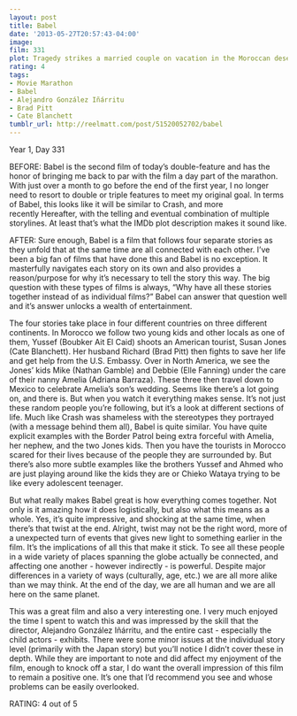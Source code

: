 ```yaml
---
layout: post
title: Babel
date: '2013-05-27T20:57:43-04:00'
image: 
film: 331
plot: Tragedy strikes a married couple on vacation in the Moroccan desert, touching off an interlocking story involving four different families.
rating: 4
tags:
- Movie Marathon
- Babel
- Alejandro González Iñárritu
- Brad Pitt
- Cate Blanchett
tumblr_url: http://reelmatt.com/post/51520052702/babel
---
```


Year 1, Day 331

BEFORE: Babel is the second film of today’s double-feature and has the honor of bringing me back to par with the film a day part of the marathon. With just over a month to go before the end of the first year, I no longer need to resort to double or triple features to meet my original goal. In terms of Babel, this looks like it will be similar to Crash, and more recently Hereafter, with the telling and eventual combination of multiple storylines. At least that’s what the IMDb plot description makes it sound like.

AFTER: Sure enough, Babel is a film that follows four separate stories as they unfold that at the same time are all connected with each other. I’ve been a big fan of films that have done this and Babel is no exception. It masterfully navigates each story on its own and also provides a reason/purpose for why it’s necessary to tell the story this way. The big question with these types of films is always, “Why have all these stories together instead of as individual films?” Babel can answer that question well and it’s answer unlocks a wealth of entertainment.

The four stories take place in four different countries on three different continents. In Morocco we follow two young kids and other locals as one of them, Yussef (Boubker Ait El Caid) shoots an American tourist, Susan Jones (Cate Blanchett). Her husband Richard (Brad Pitt) then fights to save her life and get help from the U.S. Embassy. Over in North America, we see the Jones’ kids Mike (Nathan Gamble) and Debbie (Elle Fanning) under the care of their nanny Amelia (Adriana Barraza). These three then travel down to Mexico to celebrate Amelia’s son’s wedding. Seems like there’s a lot going on, and there is. But when you watch it everything makes sense. It’s not just these random people you’re following, but it’s a look at different sections of life. Much like Crash was shameless with the stereotypes they portrayed (with a message behind them all), Babel is quite similar. You have quite explicit examples with the Border Patrol being extra forceful with Amelia, her nephew, and the two Jones kids. Then you have the tourists in Morocco scared for their lives because of the people they are surrounded by. But there’s also more subtle examples like the brothers Yussef and Ahmed who are just playing around like the kids they are or Chieko Wataya trying to be like every adolescent teenager.

But what really makes Babel great is how everything comes together. Not only is it amazing how it does logistically, but also what this means as a whole. Yes, it’s quite impressive, and shocking at the same time, when there’s that twist at the end. Alright, twist may not be the right word, more of a unexpected turn of events that gives new light to something earlier in the film. It’s the implications of all this that make it stick. To see all these people in a wide variety of places spanning the globe actually be connected, and affecting one another - however indirectly - is powerful. Despite major differences in a variety of ways (culturally, age, etc.) we are all more alike than we may think. At the end of the day, we are all human and we are all here on the same planet.

This was a great film and also a very interesting one. I very much enjoyed the time I spent to watch this and was impressed by the skill that the director, Alejandro González Iñárritu, and the entire cast - especially the child actors - exhibits. There were some minor issues at the individual story level (primarily with the Japan story) but you’ll notice I didn’t cover these in depth. While they are important to note and did affect my enjoyment of the film, enough to knock off a star, I do want the overall impression of this film to remain a positive one. It’s one that I’d recommend you see and whose problems can be easily overlooked.

RATING: 4 out of 5
